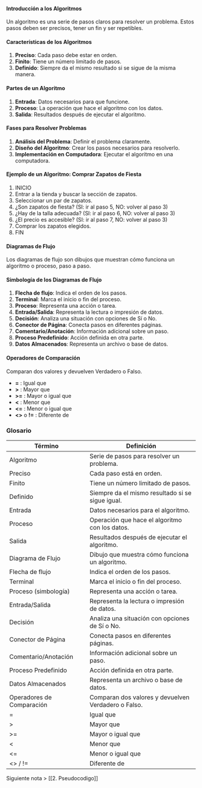 
#### Introducción a los Algoritmos
Un algoritmo es una serie de pasos claros para resolver un problema. Estos pasos deben ser precisos, tener un fin y ser repetibles.

#### Características de los Algoritmos
1. **Preciso**: Cada paso debe estar en orden.
2. **Finito**: Tiene un número limitado de pasos.
3. **Definido**: Siempre da el mismo resultado si se sigue de la misma manera.

#### Partes de un Algoritmo
1. **Entrada**: Datos necesarios para que funcione.
2. **Proceso**: La operación que hace el algoritmo con los datos.
3. **Salida**: Resultados después de ejecutar el algoritmo.

#### Fases para Resolver Problemas
1. **Análisis del Problema**: Definir el problema claramente.
2. **Diseño del Algoritmo**: Crear los pasos necesarios para resolverlo.
3. **Implementación en Computadora**: Ejecutar el algoritmo en una computadora.

#### Ejemplo de un Algoritmo: Comprar Zapatos de Fiesta
1. INICIO
2. Entrar a la tienda y buscar la sección de zapatos.
3. Seleccionar un par de zapatos.
4. ¿Son zapatos de fiesta? (SI: ir al paso 5, NO: volver al paso 3)
5. ¿Hay de la talla adecuada? (SI: ir al paso 6, NO: volver al paso 3)
6. ¿El precio es accesible? (SI: ir al paso 7, NO: volver al paso 3)
7. Comprar los zapatos elegidos.
8. FIN

#### Diagramas de Flujo
Los diagramas de flujo son dibujos que muestran cómo funciona un algoritmo o proceso, paso a paso.

#### Simbología de los Diagramas de Flujo
1. **Flecha de flujo**: Indica el orden de los pasos.
2. **Terminal**: Marca el inicio o fin del proceso.
3. **Proceso**: Representa una acción o tarea.
4. **Entrada/Salida**: Representa la lectura o impresión de datos.
5. **Decisión**: Analiza una situación con opciones de Sí o No.
6. **Conector de Página**: Conecta pasos en diferentes páginas.
7. **Comentario/Anotación**: Información adicional sobre un paso.
8. **Proceso Predefinido**: Acción definida en otra parte.
9. **Datos Almacenados**: Representa un archivo o base de datos.

#### Operadores de Comparación
Comparan dos valores y devuelven Verdadero o Falso.
- **=** : Igual que
- **>** : Mayor que
- **>=** : Mayor o igual que
- **<** : Menor que
- **<=** : Menor o igual que
- **<>** o **!=** : Diferente de

### Glosario

| Término              | Definición                                                                 |
|----------------------|----------------------------------------------------------------------------|
| Algoritmo            | Serie de pasos para resolver un problema.                                  |
| Preciso              | Cada paso está en orden.                                                   |
| Finito               | Tiene un número limitado de pasos.                                         |
| Definido             | Siempre da el mismo resultado si se sigue igual.                           |
| Entrada              | Datos necesarios para el algoritmo.                                        |
| Proceso              | Operación que hace el algoritmo con los datos.                             |
| Salida               | Resultados después de ejecutar el algoritmo.                               |
| Diagrama de Flujo    | Dibujo que muestra cómo funciona un algoritmo.                             |
| Flecha de flujo      | Indica el orden de los pasos.                                              |
| Terminal             | Marca el inicio o fin del proceso.                                         |
| Proceso (simbología) | Representa una acción o tarea.                                             |
| Entrada/Salida       | Representa la lectura o impresión de datos.                                |
| Decisión             | Analiza una situación con opciones de Sí o No.                             |
| Conector de Página   | Conecta pasos en diferentes páginas.                                       |
| Comentario/Anotación | Información adicional sobre un paso.                                       |
| Proceso Predefinido  | Acción definida en otra parte.                                             |
| Datos Almacenados    | Representa un archivo o base de datos.                                     |
| Operadores de Comparación | Comparan dos valores y devuelven Verdadero o Falso.                       |
| =                    | Igual que                                                                  |
| >                    | Mayor que                                                                  |
| >=                   | Mayor o igual que                                                          |
| <                    | Menor que                                                                  |
| <=                   | Menor o igual que                                                          |
| <> / !=              | Diferente de                                                               |

Siguiente nota > [[2. Pseudocodigo]]

